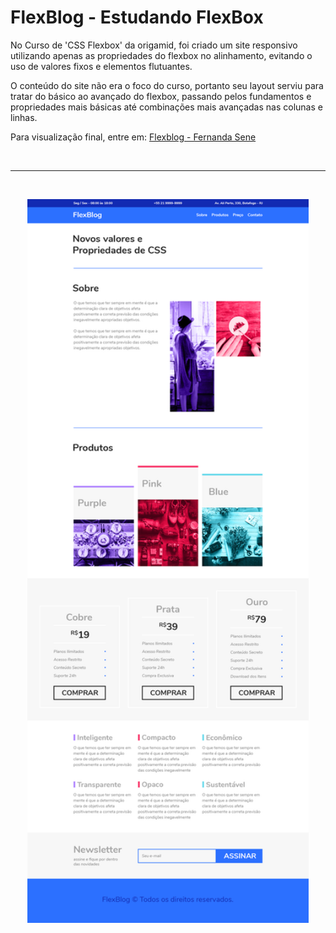 <div>
	<h1>FlexBlog - Estudando FlexBox</h1>
</div>

<p>No Curso de 'CSS Flexbox' da origamid, foi criado um site responsivo utilizando apenas as propriedades do flexbox no alinhamento, evitando o uso de valores fixos e elementos flutuantes. </p>
<p>O conteúdo do site não era o foco do curso, portanto seu layout serviu para tratar do básico ao avançado do flexbox, passando pelos fundamentos e propriedades mais básicas até combinações mais avançadas nas colunas e linhas. </p>

<p>Para visualização final, entre em: <a href="https://fernandnsp.github.io/Estudo-Flexbox_Flexblog/">Flexblog - Fernanda Sene</a></p>

<br>
<hr>
<br>

<p align="center">
	<img src="./assets/img/layout-projeto.png" width="450px" alt="Notebook e celular com representação final do projeto" title="Projeto finalizado dev.finances">
</p>
